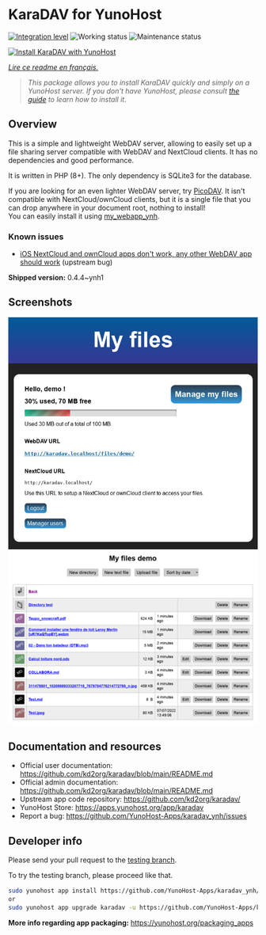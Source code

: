 <!--
N.B.: This README was automatically generated by https://github.com/YunoHost/apps/tree/master/tools/README-generator
It shall NOT be edited by hand.
-->

# KaraDAV for YunoHost

[![Integration level](https://dash.yunohost.org/integration/karadav.svg)](https://dash.yunohost.org/appci/app/karadav) ![Working status](https://ci-apps.yunohost.org/ci/badges/karadav.status.svg) ![Maintenance status](https://ci-apps.yunohost.org/ci/badges/karadav.maintain.svg)

[![Install KaraDAV with YunoHost](https://install-app.yunohost.org/install-with-yunohost.svg)](https://install-app.yunohost.org/?app=karadav)

*[Lire ce readme en français.](./README_fr.md)*

> *This package allows you to install KaraDAV quickly and simply on a YunoHost server.
If you don't have YunoHost, please consult [the guide](https://yunohost.org/#/install) to learn how to install it.*

## Overview

This is a simple and lightweight WebDAV server, allowing to easily set up a file sharing server compatible with WebDAV and NextCloud clients. It has no dependencies and good performance.

It is written in PHP (8+). The only dependency is SQLite3 for the database.

If you are looking for an even lighter WebDAV server, try [PicoDAV](https://github.com/kd2org/picodav/). It isn't compatible with NextCloud/ownCloud clients, but it is a single file that you can drop anywhere in your document root, nothing to install!  
You can easily install it using [my_webapp_ynh](https://apps.yunohost.org/app/my_webapp).

### Known issues

- [iOS NextCloud and ownCloud apps don't work, any other WebDAV app should work](https://github.com/kd2org/karadav/issues/22) (upstream bug)


**Shipped version:** 0.4.4~ynh1

## Screenshots

![Screenshot of KaraDAV](./doc/screenshots/karadav.jpg)
![Screenshot of KaraDAV](./doc/screenshots/karadav_files.png)

## Documentation and resources

* Official user documentation: <https://github.com/kd2org/karadav/blob/main/README.md>
* Official admin documentation: <https://github.com/kd2org/karadav/blob/main/README.md>
* Upstream app code repository: <https://github.com/kd2org/karadav/>
* YunoHost Store: <https://apps.yunohost.org/app/karadav>
* Report a bug: <https://github.com/YunoHost-Apps/karadav_ynh/issues>

## Developer info

Please send your pull request to the [testing branch](https://github.com/YunoHost-Apps/karadav_ynh/tree/testing).

To try the testing branch, please proceed like that.

``` bash
sudo yunohost app install https://github.com/YunoHost-Apps/karadav_ynh/tree/testing --debug
or
sudo yunohost app upgrade karadav -u https://github.com/YunoHost-Apps/karadav_ynh/tree/testing --debug
```

**More info regarding app packaging:** <https://yunohost.org/packaging_apps>
